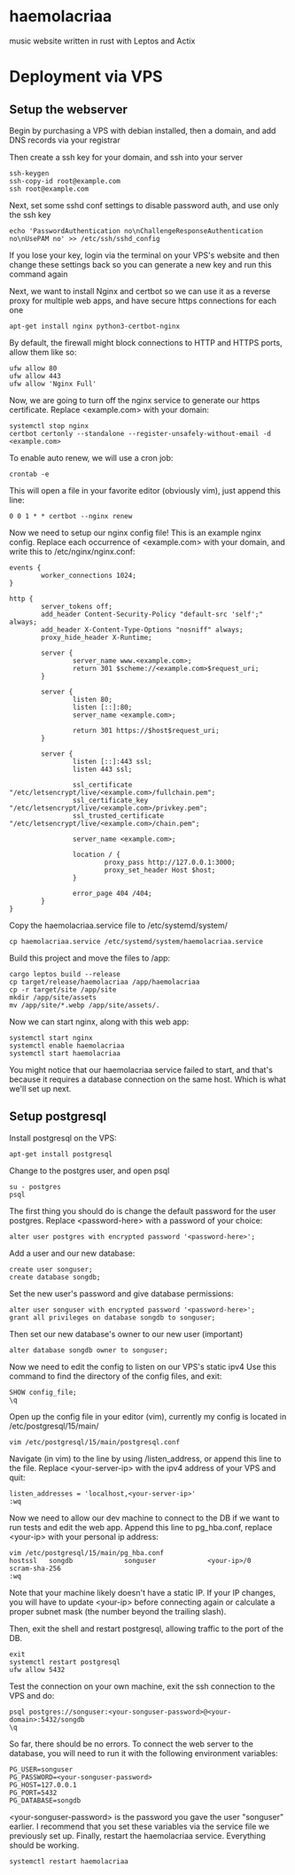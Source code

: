 # haemolacriaa 
music website written in rust with Leptos and Actix 

# Deployment via VPS 

## Setup the webserver

Begin by purchasing a VPS with debian installed, 
then a domain, and add DNS records via your registrar 

Then create a ssh key for your domain, and ssh into your server 
```
ssh-keygen
ssh-copy-id root@example.com
ssh root@example.com
```

Next, set some sshd conf settings to disable password auth, 
and use only the ssh key
```
echo 'PasswordAuthentication no\nChallengeResponseAuthentication no\nUsePAM no' >> /etc/ssh/sshd_config
```
If you lose your key, login via the terminal on your VPS's website 
and then change these settings back so you can generate a new key 
and run this command again 

Next, we want to install Nginx and certbot so we can use it 
as a reverse proxy for multiple web apps, and have secure https connections for each one
```
apt-get install nginx python3-certbot-nginx
```

By default, the firewall might block connections to HTTP and HTTPS ports, allow them like so:
```
ufw allow 80
ufw allow 443
ufw allow 'Nginx Full'
```

Now, we are going to turn off the nginx service to generate our https certificate.
Replace \<example.com\> with your domain:
```
systemctl stop nginx
certbot certonly --standalone --register-unsafely-without-email -d <example.com>
```

To enable auto renew, we will use a cron job:
```
crontab -e
```

This will open a file in your favorite editor (obviously vim), just append this line:
```
0 0 1 * * certbot --nginx renew
```

Now we need to setup our nginx config file! 
This is an example nginx config.
Replace each occurrence of \<example.com\> with your domain, and write this to /etc/nginx/nginx.conf:
```
events {
        worker_connections 1024;
}

http {
        server_tokens off;
        add_header Content-Security-Policy "default-src 'self';" always;
        add_header X-Content-Type-Options "nosniff" always;
        proxy_hide_header X-Runtime;

        server {
                server_name www.<example.com>;
                return 301 $scheme://<example.com>$request_uri;
        }

        server {
                listen 80;
                listen [::]:80;
                server_name <example.com>;

                return 301 https://$host$request_uri;
        }

        server {
                listen [::]:443 ssl;
                listen 443 ssl;

                ssl_certificate "/etc/letsencrypt/live/<example.com>/fullchain.pem";
                ssl_certificate_key "/etc/letsencrypt/live/<example.com>/privkey.pem";
                ssl_trusted_certificate "/etc/letsencrypt/live/<example.com>/chain.pem";

                server_name <example.com>;

                location / {
                        proxy_pass http://127.0.0.1:3000;
                        proxy_set_header Host $host;
                }

                error_page 404 /404;
        }
}
```

Copy the haemolacriaa.service file to /etc/systemd/system/
```
cp haemolacriaa.service /etc/systemd/system/haemolacriaa.service
```

Build this project and move the files to /app:
```
cargo leptos build --release
cp target/release/haemolacriaa /app/haemolacriaa
cp -r target/site /app/site
mkdir /app/site/assets
mv /app/site/*.webp /app/site/assets/.
```

Now we can start nginx, along with this web app:
```
systemctl start nginx
systemctl enable haemolacriaa
systemctl start haemolacriaa
```

You might notice that our haemolacriaa service failed to start, and that's because it requires a database connection on the same host.
Which is what we'll set up next.

## Setup postgresql

Install postgresql on the VPS:
```
apt-get install postgresql
```

Change to the postgres user, and open psql
```
su - postgres
psql
```

The first thing you should do is change the default password for the user postgres. Replace \<password-here\> with a password of your choice:
```
alter user postgres with encrypted password '<password-here>';
```

Add a user and our new database:
```
create user songuser;
create database songdb;
```

Set the new user's password and give database permissions:
```
alter user songuser with encrypted password '<password-here>';
grant all privileges on database songdb to songuser;
```

Then set our new database's owner to our new user (important)
```
alter database songdb owner to songuser;
```

Now we need to edit the config to listen on our VPS's static ipv4 
Use this command to find the directory of the config files, and exit:
```
SHOW config_file;
\q
```

Open up the config file in your editor (vim), currently my config is located in
/etc/postgresql/15/main/
```
vim /etc/postgresql/15/main/postgresql.conf
```

Navigate (in vim) to the line by using /listen_address, or append this line 
to the file. Replace \<your-server-ip\> with the ipv4 address of your VPS and quit:
```
listen_addresses = 'localhost,<your-server-ip>'
:wq
```

Now we need to allow our dev machine to connect to the DB if we want to run tests and edit the web app.
Append this line to pg_hba.conf, replace \<your-ip\> with your personal ip address:
```
vim /etc/postgresql/15/main/pg_hba.conf
hostssl   songdb             songuser             <your-ip>/0        scram-sha-256
:wq
```

Note that your machine likely doesn't have a static IP. If your IP changes, 
you will have to update \<your-ip\> before connecting again or calculate a proper subnet mask (the number beyond the trailing slash).

Then, exit the shell and restart postgresql, allowing traffic to the port of the DB.
```
exit
systemctl restart postgresql
ufw allow 5432
```

Test the connection on your own machine, exit the ssh connection to the VPS and do:
```
psql postgres://songuser:<your-songuser-password>@<your-domain>:5432/songdb
\q
```

So far, there should be no errors. To connect the web server to the
database, you will need to run it with the following environment variables:
```
PG_USER=songuser
PG_PASSWORD=<your-songuser-password>
PG_HOST=127.0.0.1
PG_PORT=5432
PG_DATABASE=songdb
```

\<your-songuser-password\> is the password you gave the user "songuser" earlier. I recommend that you set these variables via the service file we previously set up.
Finally, restart the haemolacriaa service. Everything should be working.
```
systemctl restart haemolacriaa
```
